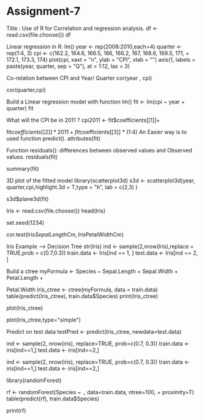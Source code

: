 # Assignment-7
Title : Use of R for Correlation and regression analysis.
df <- read.csv(file.choose()) df

Linear regression in R: lm()
year <- rep(2008:2010,each=4) quarter <- rep(1:4, 3) cpi <- c(162.2, 164.6, 166.5, 166, 166.2, 167, 168.6, 169.5, 171, + 172.1, 173.3, 174) plot(cpi, xaxt = "n", ylab = "CPI", xlab = "") axis(1, labels = paste(year, quarter, sep = "Q"), at = 1:12, las = 3)

Co-relation between CPI and Year/ Quarter
cor(year , cpi)

cor(quarter,cpi)

Build a Linear regression model with function lm()
fit <- lm(cpi ~ year + quarter) fit

What will the CPI be in 2011 ?
cpi2011 <- fit$coefficients[[1]]+

fit$coefficients[[2]] * 2011 +
fit$coefficients[[3]] * (1:4)
An Easier way is to used function predict().
attributes(fit)

Function residuals(): differences between observed values and Observed values.
residuals(fit)

summary(fit)

3D plot of the fitted model
library(scatterplot3d) s3d <- scatterplot3d(year, quarter,cpi,highlight.3d = T,type = "h", lab = c(2,3) )

s3d$plane3d(fit)

Iris <- read.csv(file.choose()) head(Iris)

set.seed(1234)

cor.test(Iris$SepalLengthCm ,Iris$PetalWidthCm)

Iris Example --> Decision Tree
str(Iris) ind <- sample(2,nrow(Iris),replace = TRUE,prob = c(0.7,0.3)) train.data <- Iris[ind == 1, ] test.data <- Iris[ind == 2, ]

Build a ctree
myFormula <- Species ~ Sepal.Length + Sepal.Width + Petal.Length +

Petal.Width Iris_ctree <- ctree(myFormula, data = train.data) table(predict(Iris_ctree), train.data$Species)
print(Iris_ctree)

plot(Iris_ctree)

plot(Iris_ctree,type="simple")

Predict on test data
testPred <- predict(Iris_ctree, newdata=test.data)

ind <- sample(2, nrow(iris), replace=TRUE, prob=c(0.7, 0.3)) train.data <- iris[ind==1,] test.data <- iris[ind==2,]

ind <- sample(2, nrow(iris), replace=TRUE, prob=c(0.7, 0.3)) train.data <- iris[ind==1,] test.data <- iris[ind==2,]

library(randomForest)

rf <- randomForest(Species ~ ., data=train.data, ntree=100, + proximity=T) table(predict(rf), train.data$Species)

print(rf)
